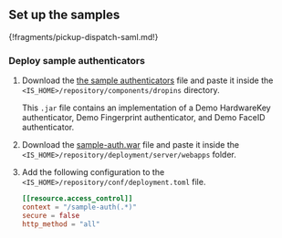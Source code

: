 ## Set up the samples

{!fragments/pickup-dispatch-saml.md!}

### Deploy sample authenticators

1.  Download the [the sample authenticators](/assets/attachments/org.wso2.carbon.identity.sample.extension.authenticators-5.11.0-m33.jar) file and paste it inside the `<IS_HOME>/repository/components/dropins` directory.

    This `.jar` file contains an implementation of a Demo HardwareKey authenticator, Demo Fingerprint authenticator, and Demo FaceID authenticator.
            
2.  Download the [sample-auth.war](https://github.com/wso2/samples-is/releases/download/v4.3.0/sample-auth.war) file and paste it inside the `<IS_HOME>/repository/deployment/server/webapps` folder.  

3. Add the following configuration to the `<IS_HOME>/repository/conf/deployment.toml` file. 

    ``` toml
    [[resource.access_control]]
    context = "/sample-auth(.*)"
    secure = false
    http_method = "all"
    ```
    